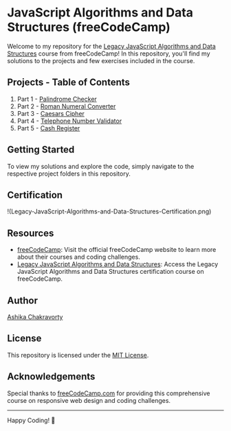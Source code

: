 # JavaScript Algorithms and Data Structures (freeCodeCamp)

Welcome to my repository for the [Legacy JavaScript Algorithms and Data Structures](https://www.freecodecamp.org/learn/javascript-algorithms-and-data-structures/) course from freeCodeCamp! In this repository, you'll find my solutions to the projects and few exercises included in the course.

## Projects - Table of Contents

1. Part 1 - [Palindrome Checker](Projects/1_PalindromeChecker.js)
2. Part 2 - [Roman Numeral Converter](Projects/2_RomanNumeralConverter.js)
3. Part 3 - [Caesars Cipher](Projects/3_CaesarsCipher.js)
4. Part 4 - [Telephone Number Validator](Projects/4_TelephoneNumberValidator.js)
5. Part 5 - [Cash Register](Projects/5_CashRegister.js)

## Getting Started

To view my solutions and explore the code, simply navigate to the respective project folders in this repository.

## Certification

!(Legacy-JavaScript-Algorithms-and-Data-Structures-Certification.png)

## Resources

* [freeCodeCamp](https://www.freecodecamp.org/): Visit the official freeCodeCamp website to learn more about their courses and coding challenges.
* [Legacy JavaScript Algorithms and Data Structures](https://www.freecodecamp.org/learn/javascript-algorithms-and-data-structures/): Access the Legacy JavaScript Algorithms and Data Structures certification course on freeCodeCamp.

## Author

[Ashika Chakravorty](https://github.com/achakravorty)

## License

This repository is licensed under the [MIT License](LICENSE).

## Acknowledgements

Special thanks to [freeCodeCamp.com](https://www.freecodecamp.org/) for providing this comprehensive course on responsive web design and coding challenges.

---

Happy Coding! 🚀